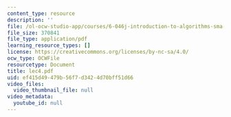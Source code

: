 ```yaml
---
content_type: resource
description: ''
file: /ol-ocw-studio-app/courses/6-046j-introduction-to-algorithms-sma-5503-fall-2005/ef415d49479b56f7d3424d70bff51d66_lec4.pdf
file_size: 370841
file_type: application/pdf
learning_resource_types: []
license: https://creativecommons.org/licenses/by-nc-sa/4.0/
ocw_type: OCWFile
resourcetype: Document
title: lec4.pdf
uid: ef415d49-479b-56f7-d342-4d70bff51d66
video_files:
  video_thumbnail_file: null
video_metadata:
  youtube_id: null
---
```

